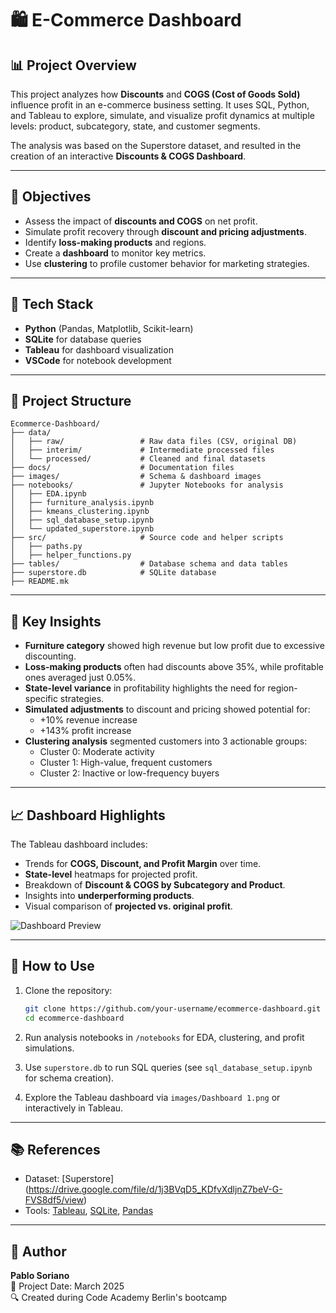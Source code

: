 # 🛍️ E-Commerce Dashboard

## 📊 Project Overview

This project analyzes how **Discounts** and **COGS (Cost of Goods Sold)** influence profit in an e-commerce business setting. It uses SQL, Python, and Tableau to explore, simulate, and visualize profit dynamics at multiple levels: product, subcategory, state, and customer segments.

The analysis was based on the Superstore dataset, and resulted in the creation of an interactive **Discounts & COGS Dashboard**.

---

## 🎯 Objectives

- Assess the impact of **discounts and COGS** on net profit.
- Simulate profit recovery through **discount and pricing adjustments**.
- Identify **loss-making products** and regions.
- Create a **dashboard** to monitor key metrics.
- Use **clustering** to profile customer behavior for marketing strategies.

---

## 🧰 Tech Stack

- **Python** (Pandas, Matplotlib, Scikit-learn)
- **SQLite** for database queries
- **Tableau** for dashboard visualization
- **VSCode** for notebook development

---

## 📁 Project Structure

```
Ecommerce-Dashboard/
├── data/
│   ├── raw/                 # Raw data files (CSV, original DB)
│   ├── interim/             # Intermediate processed files
│   └── processed/           # Cleaned and final datasets
├── docs/                    # Documentation files
├── images/                  # Schema & dashboard images
├── notebooks/               # Jupyter Notebooks for analysis
│   ├── EDA.ipynb
│   ├── furniture_analysis.ipynb
│   ├── kmeans_clustering.ipynb
│   ├── sql_database_setup.ipynb
│   └── updated_superstore.ipynb
├── src/                     # Source code and helper scripts
│   ├── paths.py
│   ├── helper_functions.py
├── tables/                  # Database schema and data tables
├── superstore.db            # SQLite database
├── README.mk
```

---

## 🔎 Key Insights

- **Furniture category** showed high revenue but low profit due to excessive discounting.
- **Loss-making products** often had discounts above 35%, while profitable ones averaged just 0.05%.
- **State-level variance** in profitability highlights the need for region-specific strategies.
- **Simulated adjustments** to discount and pricing showed potential for:
  - +10% revenue increase
  - +143% profit increase
- **Clustering analysis** segmented customers into 3 actionable groups:
  - Cluster 0: Moderate activity
  - Cluster 1: High-value, frequent customers
  - Cluster 2: Inactive or low-frequency buyers

---

## 📈 Dashboard Highlights

The Tableau dashboard includes:

- Trends for **COGS, Discount, and Profit Margin** over time.
- **State-level** heatmaps for projected profit.
- Breakdown of **Discount & COGS by Subcategory and Product**.
- Insights into **underperforming products**.
- Visual comparison of **projected vs. original profit**.

![Dashboard Preview](images/Dashboard%201.png)

---

## 🚀 How to Use

1. Clone the repository:
   ```bash
   git clone https://github.com/your-username/ecommerce-dashboard.git
   cd ecommerce-dashboard
   ```

2. Run analysis notebooks in `/notebooks` for EDA, clustering, and profit simulations.

3. Use `superstore.db` to run SQL queries (see `sql_database_setup.ipynb` for schema creation).

4. Explore the Tableau dashboard via `images/Dashboard 1.png` or interactively in Tableau.

---

## 📚 References

- Dataset: [Superstore] (https://drive.google.com/file/d/1j3BVqD5_KDfvXdljnZ7beV-G-FVS8df5/view)
- Tools: [Tableau](https://www.tableau.com/), [SQLite](https://www.sqlite.org/index.html), [Pandas](https://pandas.pydata.org/)

---

## 🙋 Author

**Pablo Soriano**  
📅 Project Date: March 2025  
🔍 Created during Code Academy Berlin's bootcamp